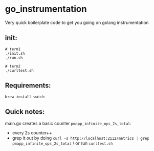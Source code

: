 # go_instrumentation


Very quick boilerplate code to get you going on golang instrumentation


## init:
```shell
# term1 
./init.sh
./run.sh

# term2
./curltest.sh
```

## Requirements:
```shell
brew install watch

```

## Quick notes:
main.go creates a basic counter `pmapp_infinite_ops_2s_total`:
- every 2s counter++
- grep it out by doing `curl -s http://localhost:2112/metrics | grep pmapp_infinite_ops_2s_total` / or run `curltest.sh`